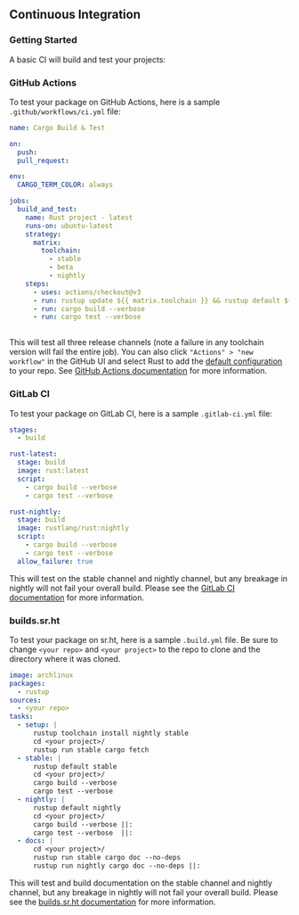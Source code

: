 ## Continuous Integration

### Getting Started

A basic CI will build and test your projects:

### GitHub Actions

To test your package on GitHub Actions, here is a sample `.github/workflows/ci.yml` file:

```yaml
name: Cargo Build & Test

on:
  push:
  pull_request:

env: 
  CARGO_TERM_COLOR: always

jobs:
  build_and_test:
    name: Rust project - latest
    runs-on: ubuntu-latest
    strategy:
      matrix:
        toolchain:
          - stable
          - beta
          - nightly
    steps:
      - uses: actions/checkout@v3
      - run: rustup update ${{ matrix.toolchain }} && rustup default ${{ matrix.toolchain }}
      - run: cargo build --verbose
      - run: cargo test --verbose
  
```

This will test all three release channels (note a failure in any toolchain version will fail the entire job). You can also click `"Actions" > "new workflow"` in the GitHub UI and select Rust to add the [default configuration](https://github.com/actions/starter-workflows/blob/main/ci/rust.yml) to your repo. See [GitHub Actions documentation](https://docs.github.com/en/actions) for more information.

### GitLab CI

To test your package on GitLab CI, here is a sample `.gitlab-ci.yml` file:

```yaml
stages:
  - build

rust-latest:
  stage: build
  image: rust:latest
  script:
    - cargo build --verbose
    - cargo test --verbose

rust-nightly:
  stage: build
  image: rustlang/rust:nightly
  script:
    - cargo build --verbose
    - cargo test --verbose
  allow_failure: true
```

This will test on the stable channel and nightly channel, but any
breakage in nightly will not fail your overall build. Please see the
[GitLab CI documentation](https://docs.gitlab.com/ce/ci/yaml/index.html) for more
information.

### builds.sr.ht

To test your package on sr.ht, here is a sample `.build.yml` file.
Be sure to change `<your repo>` and `<your project>` to the repo to clone and
the directory where it was cloned.

```yaml
image: archlinux
packages:
  - rustup
sources:
  - <your repo>
tasks:
  - setup: |
      rustup toolchain install nightly stable
      cd <your project>/
      rustup run stable cargo fetch
  - stable: |
      rustup default stable
      cd <your project>/
      cargo build --verbose
      cargo test --verbose
  - nightly: |
      rustup default nightly
      cd <your project>/
      cargo build --verbose ||:
      cargo test --verbose  ||:
  - docs: |
      cd <your project>/
      rustup run stable cargo doc --no-deps
      rustup run nightly cargo doc --no-deps ||:
```

This will test and build documentation on the stable channel and nightly
channel, but any breakage in nightly will not fail your overall build. Please
see the [builds.sr.ht documentation](https://man.sr.ht/builds.sr.ht/) for more
information.
